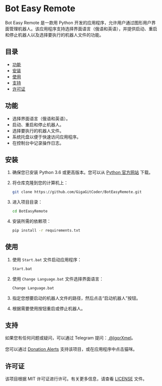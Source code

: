 # Bot Easy Remote

Bot Easy Remote 是一款用 Python 开发的应用程序，允许用户通过图形用户界面管理机器人。该应用程序支持选择界面语言（俄语和英语），并提供启动、重启和停止机器人以及选择要执行的机器人文件的功能。

## 目录

- [功能](#功能)
- [安装](#安装)
- [使用](#使用)
- [支持](#支持)
- [许可证](#许可证)

## 功能

- 选择界面语言（俄语和英语）。
- 启动、重启和停止机器人。
- 选择要执行的机器人文件。
- 系统托盘以便于快速访问应用程序。
- 在控制台中记录操作日志。

## 安装

1. 确保您已安装 Python 3.6 或更高版本。您可以从 [Python 官方网站](https://www.python.org/downloads/) 下载。
2. 将仓库克隆到您的计算机上：

   ```bash
   git clone https://github.com/GigaGitCoder/BotEasyRemote.git
   ```

3. 进入项目目录：

   ```bash
   cd BotEasyRemote
   ```

4. 安装所需的依赖项：

   ```bash
   pip install -r requirements.txt
   ```

## 使用

1. 使用 `Start.bat` 文件启动应用程序：

   ```bash
   Start.bat
   ```

2. 使用 `Change Language.bat` 文件选择界面语言：

   ```bash
   Change Language.bat
   ```

3. 指定您想要启动的机器人文件的路径，然后点击“启动机器人”按钮。
4. 根据需要使用按钮重启或停止机器人。

## 支持

如果您有任何问题或疑问，可以通过 Telegram 提问：[ @IgorXmel](https://t.me/IgorXmel)。 <br>
<br>
您可以通过 [Donation Alerts](https://www.donationalerts.com/r/ava_channel_live) 支持该项目，或在应用程序中点击猫咪。

## 许可证

该项目根据 MIT 许可证进行许可。有关更多信息，请查看 [LICENSE](LICENSE) 文件。